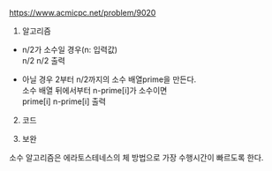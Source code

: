 https://www.acmicpc.net/problem/9020

1. 알고리즘    
- n/2가 소수일 경우(n: 입력값)   
n/2 n/2 출력

- 아닐 경우
2부터 n/2까지의 소수 배열prime을 만든다.   
소수 배열 뒤에서부터 n-prime[i]가 소수이면    
prime[i] n-prime[i] 출력

2. 코드    

 
3. 보완     

소수 알고리즘은 에라토스테네스의 체 방법으로 가장 수행시간이 빠르도록 한다.

